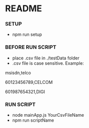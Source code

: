 # README #

### SETUP ###

* npm run setup

### BEFORE RUN SCRIPT ###

* place .csv file in ./testData folder
* .csv file is case sensitive. Example:

msisdn,telco

60123456789,CELCOM

601987654321,DIGI

### RUN SCRIPT ###

* node mainApp.js YourCsvFileName
* npm run scriptName